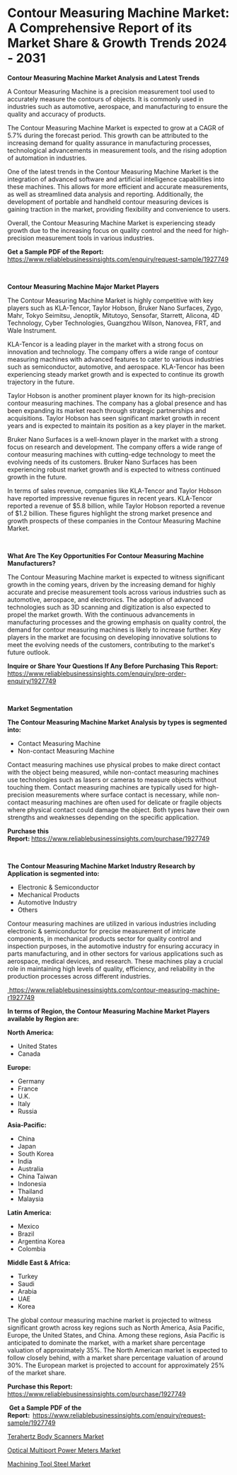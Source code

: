 <p><h1>Contour Measuring Machine Market: A Comprehensive Report of its Market Share & Growth Trends 2024 - 2031</h1></p><p><strong>Contour Measuring Machine Market Analysis and Latest Trends</strong></p>
<p><p>A Contour Measuring Machine is a precision measurement tool used to accurately measure the contours of objects. It is commonly used in industries such as automotive, aerospace, and manufacturing to ensure the quality and accuracy of products.</p><p>The Contour Measuring Machine Market is expected to grow at a CAGR of 5.7% during the forecast period. This growth can be attributed to the increasing demand for quality assurance in manufacturing processes, technological advancements in measurement tools, and the rising adoption of automation in industries.</p><p>One of the latest trends in the Contour Measuring Machine Market is the integration of advanced software and artificial intelligence capabilities into these machines. This allows for more efficient and accurate measurements, as well as streamlined data analysis and reporting. Additionally, the development of portable and handheld contour measuring devices is gaining traction in the market, providing flexibility and convenience to users.</p><p>Overall, the Contour Measuring Machine Market is experiencing steady growth due to the increasing focus on quality control and the need for high-precision measurement tools in various industries.</p></p>
<p><strong>Get a Sample PDF of the Report:&nbsp;</strong> <a href="https://www.reliablebusinessinsights.com/enquiry/request-sample/1927749">https://www.reliablebusinessinsights.com/enquiry/request-sample/1927749</a></p>
<p>&nbsp;</p>
<p><strong>Contour Measuring Machine Major Market Players</strong></p>
<p><p>The Contour Measuring Machine Market is highly competitive with key players such as KLA-Tencor, Taylor Hobson, Bruker Nano Surfaces, Zygo, Mahr, Tokyo Seimitsu, Jenoptik, Mitutoyo, Sensofar, Starrett, Alicona, 4D Technology, Cyber Technologies, Guangzhou Wilson, Nanovea, FRT, and Wale Instrument. </p><p>KLA-Tencor is a leading player in the market with a strong focus on innovation and technology. The company offers a wide range of contour measuring machines with advanced features to cater to various industries such as semiconductor, automotive, and aerospace. KLA-Tencor has been experiencing steady market growth and is expected to continue its growth trajectory in the future.</p><p>Taylor Hobson is another prominent player known for its high-precision contour measuring machines. The company has a global presence and has been expanding its market reach through strategic partnerships and acquisitions. Taylor Hobson has seen significant market growth in recent years and is expected to maintain its position as a key player in the market.</p><p>Bruker Nano Surfaces is a well-known player in the market with a strong focus on research and development. The company offers a wide range of contour measuring machines with cutting-edge technology to meet the evolving needs of its customers. Bruker Nano Surfaces has been experiencing robust market growth and is expected to witness continued growth in the future.</p><p>In terms of sales revenue, companies like KLA-Tencor and Taylor Hobson have reported impressive revenue figures in recent years. KLA-Tencor reported a revenue of $5.8 billion, while Taylor Hobson reported a revenue of $1.2 billion. These figures highlight the strong market presence and growth prospects of these companies in the Contour Measuring Machine Market.</p></p>
<p>&nbsp;</p>
<p><strong>What Are The Key Opportunities For Contour Measuring Machine Manufacturers?</strong></p>
<p><p>The Contour Measuring Machine market is expected to witness significant growth in the coming years, driven by the increasing demand for highly accurate and precise measurement tools across various industries such as automotive, aerospace, and electronics. The adoption of advanced technologies such as 3D scanning and digitization is also expected to propel the market growth. With the continuous advancements in manufacturing processes and the growing emphasis on quality control, the demand for contour measuring machines is likely to increase further. Key players in the market are focusing on developing innovative solutions to meet the evolving needs of the customers, contributing to the market's future outlook.</p></p>
<p><strong>Inquire or Share Your Questions If Any Before Purchasing This Report:</strong> <a href="https://www.reliablebusinessinsights.com/enquiry/pre-order-enquiry/1927749">https://www.reliablebusinessinsights.com/enquiry/pre-order-enquiry/1927749</a></p>
<p>&nbsp;</p>
<p><strong>Market Segmentation</strong></p>
<p><strong>The Contour Measuring Machine Market Analysis by types is segmented into:</strong></p>
<p><ul><li>Contact Measuring Machine</li><li>Non-contact Measuring Machine</li></ul></p>
<p><p>Contact measuring machines use physical probes to make direct contact with the object being measured, while non-contact measuring machines use technologies such as lasers or cameras to measure objects without touching them. Contact measuring machines are typically used for high-precision measurements where surface contact is necessary, while non-contact measuring machines are often used for delicate or fragile objects where physical contact could damage the object. Both types have their own strengths and weaknesses depending on the specific application.</p></p>
<p><strong>Purchase this Report:&nbsp;</strong><a href="https://www.reliablebusinessinsights.com/purchase/1927749">https://www.reliablebusinessinsights.com/purchase/1927749</a></p>
<p>&nbsp;</p>
<p><strong>The Contour Measuring Machine Market Industry Research by Application is segmented into:</strong></p>
<p><ul><li>Electronic & Semiconductor</li><li>Mechanical Products</li><li>Automotive Industry</li><li>Others</li></ul></p>
<p><p>Contour measuring machines are utilized in various industries including electronic & semiconductor for precise measurement of intricate components, in mechanical products sector for quality control and inspection purposes, in the automotive industry for ensuring accuracy in parts manufacturing, and in other sectors for various applications such as aerospace, medical devices, and research. These machines play a crucial role in maintaining high levels of quality, efficiency, and reliability in the production processes across different industries.</p></p>
<p><a href="https://www.reliablebusinessinsights.com/contour-measuring-machine-r1927749">&nbsp;https://www.reliablebusinessinsights.com/contour-measuring-machine-r1927749</a></p>
<p><strong>In terms of Region, the Contour Measuring Machine Market Players available by Region are:</strong></p>
<p>
    <p> <strong> North America: </strong>
        <ul>
            <li>United States</li>
            <li>Canada</li>
        </ul>
        </p> 
    <p> <strong> Europe: </strong>
        <ul>
            <li>Germany</li>
            <li>France</li>
            <li>U.K.</li>
            <li>Italy</li>
            <li>Russia</li>
        </ul>
        </p> 
    <p> <strong> Asia-Pacific: </strong>
        <ul>
            <li>China</li>
            <li>Japan</li>
            <li>South Korea</li>
            <li>India</li>
            <li>Australia</li>
            <li>China Taiwan</li>
            <li>Indonesia</li>
            <li>Thailand</li>
            <li>Malaysia</li>
        </ul>
        </p> 
    <p> <strong> Latin America: </strong>
        <ul>
            <li>Mexico</li>
            <li>Brazil</li>
            <li>Argentina Korea</li>
            <li>Colombia</li>
        </ul>
        </p> 
    <p> <strong> Middle East & Africa: </strong>
        <ul>
            <li>Turkey</li>
            <li>Saudi</li>
            <li>Arabia</li>
            <li>UAE</li>
            <li>Korea</li>
        </ul>
    </p>
    </p>
<p><p>The global contour measuring machine market is projected to witness significant growth across key regions such as North America, Asia Pacific, Europe, the United States, and China. Among these regions, Asia Pacific is anticipated to dominate the market, with a market share percentage valuation of approximately 35%. The North American market is expected to follow closely behind, with a market share percentage valuation of around 30%. The European market is projected to account for approximately 25% of the market share.</p></p>
<p><strong>Purchase this Report: </strong><a href="https://www.reliablebusinessinsights.com/purchase/1927749">https://www.reliablebusinessinsights.com/purchase/1927749</a></p>
<p>&nbsp;<strong>Get a Sample PDF of the Report:&nbsp;&nbsp;</strong><a href="https://www.reliablebusinessinsights.com/enquiry/request-sample/1927749">https://www.reliablebusinessinsights.com/enquiry/request-sample/1927749</a></p>
<p><strong></strong></p>
<p><p><a href="https://github.com/Chiragrp22/Market-Research-Report-List-5/blob/main/terahertz-body-scanners-market.md">Terahertz Body Scanners Market</a></p><p><a href="https://github.com/derrinmiltonellis35gcl/Market-Research-Report-List-3/blob/main/optical-multiport-power-meters-market.md">Optical Multiport Power Meters Market</a></p><p><a href="https://github.com/Sherrillcrooksxa8i18ucf2m/Market-Research-Report-List-3/blob/main/machining-tool-steel-market.md">Machining Tool Steel Market</a></p></p>